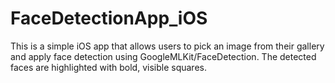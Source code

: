 # FaceDetectionApp_iOS
This is a simple iOS app that allows users to pick an image from their gallery and apply face detection using GoogleMLKit/FaceDetection. The detected faces are highlighted with bold, visible squares.
